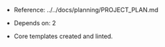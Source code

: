 - Reference: ../../docs/planning/PROJECT_PLAN.md
- Depends on: 2

- Core templates created and linted.
